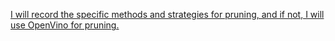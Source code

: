 [I will record the specific methods and strategies for pruning, and if not, I will use OpenVino for pruning.
](https://github.com/VainF/Torch-Pruning)
